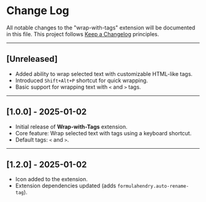 # Change Log

All notable changes to the "wrap-with-tags" extension will be documented in this file. This project follows [Keep a Changelog](http://keepachangelog.com/) principles.

---

## [Unreleased]

- Added ability to wrap selected text with customizable HTML-like tags.
- Introduced `Shift+Alt+P` shortcut for quick wrapping.
- Basic support for wrapping text with `<` and `>` tags.

---

## [1.0.0] - 2025-01-02

- Initial release of **Wrap-with-Tags** extension.
- Core feature: Wrap selected text with tags using a keyboard shortcut.
- Default tags: `<` and `>`.

---

## [1.2.0] - 2025-01-02

- Icon added to the extension.
- Extension dependencies updated (adds ```formulahendry.auto-rename-tag```).
